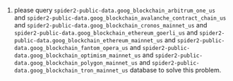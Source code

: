 1. please query `spider2-public-data.goog_blockchain_arbitrum_one_us` and `spider2-public-data.goog_blockchain_avalanche_contract_chain_us` and `spider2-public-data.goog_blockchain_cronos_mainnet_us` and `spider2-public-data.goog_blockchain_ethereum_goerli_us` and `spider2-public-data.goog_blockchain_ethereum_mainnet_us` and `spider2-public-data.goog_blockchain_fantom_opera_us` and `spider2-public-data.goog_blockchain_optimism_mainnet_us` and `spider2-public-data.goog_blockchain_polygon_mainnet_us` and `spider2-public-data.goog_blockchain_tron_mainnet_us` database to solve this problem.